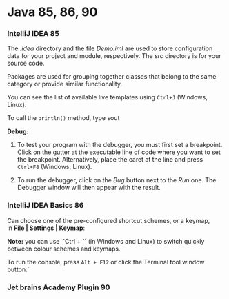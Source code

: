 # Java 85, 86, 90

### IntelliJ IDEA 85

The *.idea* directory and the file *Demo.iml* are used to store configuration data for your project and module, respectively. The *src* directory is for your source code.

Packages are used for grouping together classes that belong to the same category or provide similar functionality.

You can see the list of available live templates using `Ctrl+J` (Windows, Linux).

To call the `println()` method, type sout

**Debug:**

1. To test your program with the debugger, you must first set a breakpoint. Click on the gutter at the executable line of code where you want to set the breakpoint. Alternatively, place the caret at the line and press `Ctrl+F8` (Windows, Linux).

2. To run the debugger, click on the *Bug* button next to the *Run* one. The Debugger window will then appear with the result.

### IntelliJ IDEA Basics 86

Can choose one of the pre-configured shortcut schemes, or a keymap, in **File | Settings | Keymap**:

**Note:** you can use  `Ctrl + `` (in Windows and Linux) to switch quickly between colour schemes and keymaps.

To run the console, press `Alt + F12` or click the Terminal tool window button:`

### Jet brains Academy Plugin 90